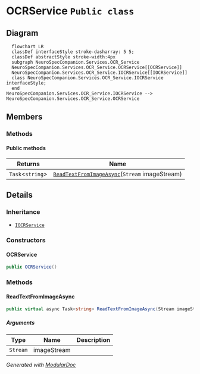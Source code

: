 # OCRService `Public class`

## Diagram
```mermaid
  flowchart LR
  classDef interfaceStyle stroke-dasharray: 5 5;
  classDef abstractStyle stroke-width:4px
  subgraph NeuroSpecCompanion.Services.OCR_Service
  NeuroSpecCompanion.Services.OCR_Service.OCRService[[OCRService]]
  NeuroSpecCompanion.Services.OCR_Service.IOCRService[[IOCRService]]
  class NeuroSpecCompanion.Services.OCR_Service.IOCRService interfaceStyle;
  end
NeuroSpecCompanion.Services.OCR_Service.IOCRService --> NeuroSpecCompanion.Services.OCR_Service.OCRService
```

## Members
### Methods
#### Public  methods
| Returns | Name |
| --- | --- |
| `Task`&lt;`string`&gt; | [`ReadTextFromImageAsync`](#readtextfromimageasync)(`Stream` imageStream) |

## Details
### Inheritance
 - [
`IOCRService`
](./IOCRService.md)

### Constructors
#### OCRService
```csharp
public OCRService()
```

### Methods
#### ReadTextFromImageAsync
```csharp
public virtual async Task<string> ReadTextFromImageAsync(Stream imageStream)
```
##### Arguments
| Type | Name | Description |
| --- | --- | --- |
| `Stream` | imageStream |   |

*Generated with* [*ModularDoc*](https://github.com/hailstorm75/ModularDoc)

